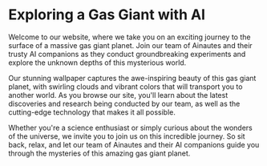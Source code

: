 <!--
Write me markdown content of website with wallpaper:

"A team of Ainautes and their AI companions conducting experiments on the surface of a massive, gas giant planet."

The header of the page should not be copy of the text but rather a real content of the website which is using this wallpaper.
-->

<!--font:Montserrat-->

# Exploring a Gas Giant with AI

Welcome to our website, where we take you on an exciting journey to the surface of a massive gas giant planet. Join our team of Ainautes and their trusty AI companions as they conduct groundbreaking experiments and explore the unknown depths of this mysterious world.

Our stunning wallpaper captures the awe-inspiring beauty of this gas giant planet, with swirling clouds and vibrant colors that will transport you to another world. As you browse our site, you'll learn about the latest discoveries and research being conducted by our team, as well as the cutting-edge technology that makes it all possible.

Whether you're a science enthusiast or simply curious about the wonders of the universe, we invite you to join us on this incredible journey. So sit back, relax, and let our team of Ainautes and their AI companions guide you through the mysteries of this amazing gas giant planet.
